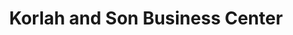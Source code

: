 ---
title: "Korlah and Son Business Center"
url: /gbarnga/korlah-and-son-business-center/
shop: Lebensmittel
---